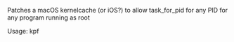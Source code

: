 Patches a macOS kernelcache (or iOS?) to allow task_for_pid for any PID for any program running as root

Usage: kpf <decompressed kernelcache path>
